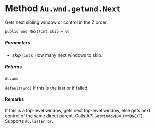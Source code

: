# Method `Au.wnd.getwnd.Next`

Gets next sibling window or control in the Z order.

```
public wnd Next(int skip = 0)
```

##### Parameters

- *skip*  (`int`):
    How many next windows to skip.

##### Returns

`Au.wnd`

`default(wnd)` if this is the last or if failed.

#### Remarks

If this is a top-level window, gets next top-level window, else gets next control of the same direct parent. Calls API `GetWindow`(`GW_HWNDNEXT`). Supports `Au.lastError`.